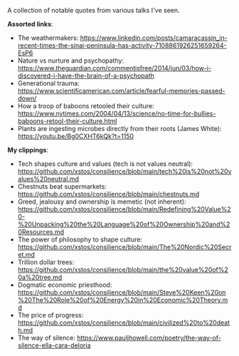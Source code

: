A collection of notable quotes from various talks I've seen.

**Assorted links**:

- The weathermakers: https://www.linkedin.com/posts/camaracassin_in-recent-times-the-sinai-peninsula-has-activity-7108861926251659264-EsP6
- Nature vs nurture and psychopathy: https://www.theguardian.com/commentisfree/2014/jun/03/how-i-discovered-i-have-the-brain-of-a-psychopath
- Generational trauma: https://www.scientificamerican.com/article/fearful-memories-passed-down/
- How a troop of baboons retooled their culture: https://www.nytimes.com/2004/04/13/science/no-time-for-bullies-baboons-retool-their-culture.html
- Plants are ingesting microbes directly from their roots (James White): https://youtu.be/Bg0CXHT6kQk?t=1150

**My clippings**:

- Tech shapes culture and values (tech is not values neutral): https://github.com/xstos/consilience/blob/main/tech%20is%20not%20values%20neutral.md
- Chestnuts beat supermarkets: https://github.com/xstos/consilience/blob/main/chestnuts.md
- Greed, jealousy and ownership is memetic (not inherent): https://github.com/xstos/consilience/blob/main/Redefining%20Value%20-%20Unpacking%20the%20Language%20of%20Ownership%20and%20Resources.md
- The power of philosophy to shape culture: https://github.com/xstos/consilience/blob/main/The%20Nordic%20Secret.md
- Trillion dollar trees: https://github.com/xstos/consilience/blob/main/the%20value%20of%20a%20tree.md
- Dogmatic economic priesthood: https://github.com/xstos/consilience/blob/main/Steve%20Keen%20on%20The%20Role%20of%20Energy%20in%20Economic%20Theory.md
- The price of progress: https://github.com/xstos/consilience/blob/main/civilized%20to%20death.md
- The way of silence: https://www.pauljhowell.com/poetry/the-way-of-silence-ella-cara-deloria

